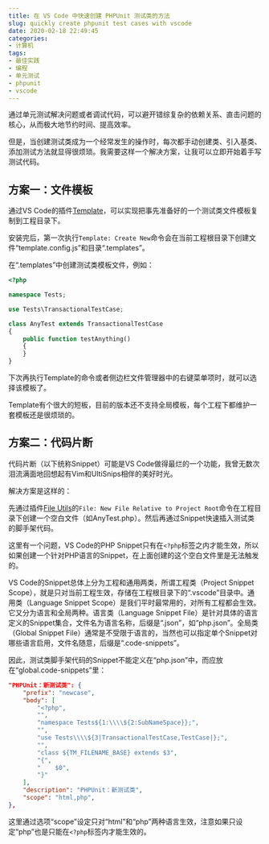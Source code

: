 ```yaml
---
title: 在 VS Code 中快速创建 PHPUnit 测试类的方法
slug: quickly create phpunit test cases with vscode
date: 2020-02-18 22:49:45
categories:
- 计算机
tags:
- 最佳实践
- 编程
- 单元测试
- phpunit
- vscode
---
```


通过单元测试解决问题或者调试代码，可以避开错综复杂的依赖关系、直击问题的核心，从而极大地节约时间、提高效率。

但是，当创建测试类成为一个经常发生的操作时，每次都手动创建类、引入基类、添加测试方法就显得很烦琐。我需要这样一个解决方案，让我可以立即开始着手写测试代码。

<!--more-->

## 方案一：文件模板

通过VS Code的插件[Template](https://marketplace.visualstudio.com/items?itemName=yongwoo.template)，可以实现把事先准备好的一个测试类文件模板复制到工程目录下。

安装完后，第一次执行`Template: Create New`命令会在当前工程根目录下创建文件“template.config.js”和目录“.templates”。

在“.templates”中创建测试类模板文件，例如：

```php
<?php

namespace Tests;

use Tests\TransactionalTestCase;

class AnyTest extends TransactionalTestCase
{
    public function testAnything()
    {
    }
}
```

下次再执行Template的命令或者侧边栏文件管理器中的右键菜单项时，就可以选择该模板了。

Template有个很大的短板，目前的版本还不支持全局模板，每个工程下都维护一套模板还是很烦琐的。

## 方案二：代码片断

代码片断（以下统称Snippet）可能是VS Code做得最烂的一个功能，我曾无数次泪流满面地回想起有Vim和UltiSnips相伴的美好时光。

解决方案是这样的：

先通过插件[File Utils](https://marketplace.visualstudio.com/items?itemName=sleistner.vscode-fileutils)的`File: New File Relative to Project Root`命令在工程目录下创建一个空白文件（如AnyTest.php）。然后再通过Snippet快速插入测试类的脚手架代码。

这里有一个问题，VS Code的PHP Snippet只有在`<?php`标签之内才能生效，所以如果创建一个针对PHP语言的Snippet，在上面创建的这个空白文件里是无法触发的。

VS Code的Snippet总体上分为工程和通用两类，所谓工程类（Project Snippet Scope），就是只对当前工程生效，存储在工程根目录下的“.vscode”目录中。通用类（Language Snippet Scope）是我们平时最常用的，对所有工程都会生效。它又分为语言和全局两种。语言类（Language Snippet File）是针对具体的语言定义的Snippet集合，文件名为语言名称，后缀是“.json”，如“php.json”。全局类（Global Snippet File）通常是不受限于语言的，当然也可以指定单个Snippet对哪些语言启用，文件名随意，后缀是“.code-snippets”。

因此，测试类脚手架代码的Snippet不能定义在“php.json”中，而应放在“global.code-snippets”里：

```JSON
"PHPUnit：新测试类": {
    "prefix": "newcase",
    "body": [
        "<?php",
        "",
        "namespace Tests${1:\\\\${2:SubNameSpace}};",
        "",
        "use Tests\\\\${3|TransactionalTestCase,TestCase|};",
        "",
        "class ${TM_FILENAME_BASE} extends $3",
        "{",
        "    $0",
        "}"
    ],
    "description": "PHPUnit：新测试类",
    "scope": "html,php",
},
```

这里通过选项“scope”设定只对“html”和“php”两种语言生效，注意如果只设定“php”也是只能在`<?php`标签内才能生效的。
